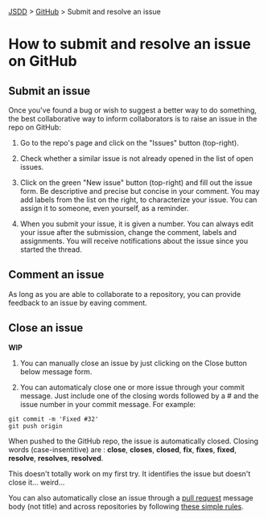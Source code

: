 [JSDD](../README.md) &gt; [GitHub](github.md) &gt; Submit and resolve an issue

# How to submit and resolve an issue on GitHub

## Submit an issue
Once you've found a bug or wish to suggest a better way to do something, the best collaborative way to inform collaborators is to raise an issue in the repo on GitHub:

1. Go to the repo's page and click on the "Issues" button (top-right).

1. Check whether a similar issue is not already opened in the list of open issues.

1. Click on the green "New issue" button (top-right) and fill out the issue form. Be descriptive and precise but concise in your comment. You may add labels from the list on the right, to characterize your issue. You can assign it to someone, even yourself, as a reminder.

1. When you submit your issue, it is given a number. You can always edit your issue after the submission, change the comment, labels and assignments. You will receive notifications about the issue since you started the thread.

## Comment an issue
As long as you are able to collaborate to a repository, you can provide feedback to an issue by eaving comment.

## Close an issue

**WIP**

1. You can manually close an issue by just clicking on the Close button below message form.

1. You can automaticaly close one or more issue through your commit message. Just include one of the closing words followed by a # and the issue number in your commit message. For example:
  ```
  git commit -m 'Fixed #32'
  git push origin
  ```

  When pushed to the GitHub repo, the issue is automatically closed.
  Closing words (case-insentitive) are : **close**, **closes**, **closed**, **fix**, **fixes**, **fixed**, **resolve**, **resolves**, **resolved**.

  This doesn't totally work on my first try. It identifies the issue but doesn't close it... weird...

You can also automatically close an issue through a [pull request](github-pull-request-worflow.md) message body (not title) and across repositories by following [these simple rules](https://help.github.com/articles/closing-issues-via-commit-messages).
